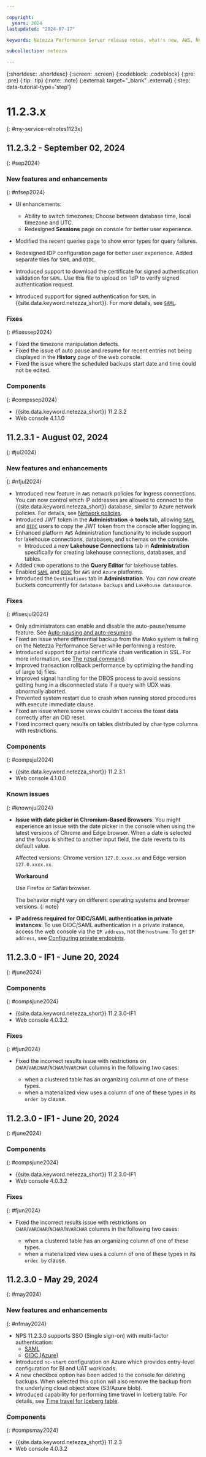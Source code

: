 ```yaml
---

copyright:
  years: 2024
lastupdated: "2024-07-17"

keywords: Netezza Performance Server release notes, what's new, AWS, Netezza on AWS

subcollection: netezza

---
```


{:shortdesc: .shortdesc}
{:screen: .screen}
{:codeblock: .codeblock}
{:pre: .pre}
{:tip: .tip}
{:note: .note}
{:external: target="_blank" .external}
{:step: data-tutorial-type='step'}

# 11.2.3.x
{: #my-service-relnotes1123x}

## 11.2.3.2 - September 02, 2024
{: #sep2024}


### New features and enhancements
{: #nfsep2024}

- UI enhancements:
    - Ability to switch timezones; Choose between database time, local timezone and UTC.
    - Redesigned **Sessions** page on console for better user experience.

- Modified the recent queries page to show error types for query failures.

- Redesigned IDP configuration page for better user experience. Added separate tiles for `SAML` and `OIDC`.

- Introduced support to download the certificate for signed authentication validation for `SAML`. Use this file to upload on `IdP to verify signed authentication request.

- Introduced support for signed authentication for `SAML` in {{site.data.keyword.netezza_short}}. For more details, see [`SAML`](/docs/netezza?topic=netezza-samloverview).

### Fixes
{: #fixessep2024}

- Fixed the timezone manipulation defects.
- Fixed the issue of auto pause and resume for recent entries not being displayed in the **History** page of the web console.
- Fixed the issue where the scheduled backups start date and time could not be edited.

### Components
{: #compssep2024}

- {{site.data.keyword.netezza_short}} 11.2.3.2
- Web console 4.1.1.0


## 11.2.3.1 - August 02, 2024
{: #jul2024}

### New features and enhancements
{: #nfjul2024}

- Introduced new feature in `AWS` network policies for Ingress connections. You can now control which IP addresses are allowed to connect to the {{site.data.keyword.netezza_short}} database, similar to Azure network policies. For details, see [Network policies](/docs/netezza?topic=netezza-network-policies#aws_nw_policy).
- Introduced JWT token in the **Administration -> tools** tab, allowing [`SAML`](/docs/netezza?topic=netezza-samloverview) and [`OIDC`](/docs/netezza?topic=netezza-oidcoverview) users to copy the JWT token from the console after logging in.
- Enhanced platform `AWS` Administration functionality to include support for lakehouse connections, databases, and schemas on the console.
    - Introduced a new **Lakehouse Connections** tab in **Administration** specifically for creating lakehouse connections, databases, and tables.
- Added `CRUD` operations to the **Query Editor** for lakehouse tables.
- Enabled [`SAML`](/docs/netezza?topic=netezza-samloverview) and [`OIDC`](/docs/netezza?topic=netezza-oidcoverview) for `AWS` and `Azure` platforms.
- Introduced the `Destinations` tab in **Administration**. You can now create buckets concurrently for `database backups` and `Lakehouse datasource`.

### Fixes
{: #fixesjul2024}

- Only administrators can enable and disable the auto-pause/resume feature. See [Auto-pausing and auto-resuming](/docs/netezza?topic=netezza-autopnr-console).
- Fixed an issue where differential backup from the Mako system is failing on the Netezza Performance Server while performing a restore.
- Introduced support for partial certificate chain verification in SSL. For more information, see [The nzsql command](https://www.ibm.com/docs/en/netezza?topic=commands-nzsql-command).
- Improved transaction rollback performance by optimizing the handling of large tdj files.
- Improved signal handling for the DBOS process to avoid sessions getting hung in a disconnected state if a query with UDX was abnormally aborted.
- Prevented system restart due to crash when running stored procedures with execute immediate clause.
- Fixed an issue where some views couldn't access the toast data correctly after an OID reset.
- Fixed incorrect query results on tables distributed by char type columns with restrictions.

### Components
{: #compsjul2024}

- {{site.data.keyword.netezza_short}} 11.2.3.1
- Web console 4.1.0.0

### Known issues
{: #knownjul2024}

- **Issue with date picker in Chromium-Based Browsers**: You might experience an issue with the date picker in the console when using the latest versions of Chrome and Edge browser. When a date is selected and the focus is shifted to another input field, the date reverts to its default value.

    Affected versions: Chrome version `127.0.xxxx.xx` and Edge version `127.0.xxxx.xx`.

    **Workaround**

    Use Firefox or Safari browser.

    The behavior might vary on different operating systems and browser versions.
    {: note}

- **IP address required for OIDC/SAML authentication in private instances**: To use OIDC/SAML authentication in a private instance, access the web console via the `IP address`, not the `hostname`. To get `IP address`, see [Configuring private endpoints](https://cloud.ibm.com/docs/netezza?topic=netezza-creating-private-endpoints).

## 11.2.3.0 - IF1 - June 20, 2024
{: #june2024}

### Components
{: #compsjune2024}

- {{site.data.keyword.netezza_short}} 11.2.3.0-IF1
- Web console 4.0.3.2

### Fixes
{: #fjun2024}

- Fixed the incorrect results issue with restrictions on `CHAR`/`VARCHAR`/`NCHAR`/`NVARCHAR` columns in the following two cases:

    - when a clustered table has an organizing column of one of these types.
    - when a materialized view uses a column of one of these types in its `order by` clause.

## 11.2.3.0 - IF1 - June 20, 2024
{: #june2024}

### Components
{: #compsjune2024}

- {{site.data.keyword.netezza_short}} 11.2.3.0-IF1
- Web console 4.0.3.2

### Fixes
{: #fjun2024}

- Fixed the incorrect results issue with restrictions on `CHAR`/`VARCHAR`/`NCHAR`/`NVARCHAR` columns in the following two cases:

    - when a clustered table has an organizing column of one of these types.
    - when a materialized view uses a column of one of these types in its `order by` clause.


## 11.2.3.0 - May 29, 2024
{: #may2024}

### New features and enhancements
{: #nfmay2024}

- NPS 11.2.3.0 supports SSO (Single sign-on) with multi-factor authentication:
    - [SAML](/docs/netezza?topic=netezza-samloverview)
    - [OIDC (Azure)](/docs/netezza?topic=netezza-oidcoverview)
- Introduced `nc-start` configuration on Azure which provides entry-level configuration for BI and UAT workloads.
- A new checkbox option has been added to the console for deleting backups. When selected this option will also remove the backup from the underlying cloud object store (S3/Azure blob).
- Introduced capability for performing time travel in Iceberg table. For details, see [Time travel for Iceberg table](/docs/netezza?topic=netezza-timetravel_watsonxdata).

### Components
{: #compsmay2024}

- {{site.data.keyword.netezza_short}} 11.2.3
- Web console 4.0.3.2
